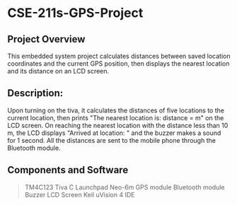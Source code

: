 # CSE-211s-GPS-Project
## Project Overview
This embedded system project calculates distances between saved location coordinates and the current GPS position, then displays the nearest location and its distance on an LCD screen.
## Description:
Upon turning on the tiva, it calculates the distances of five locations to the current location, then prints "The nearest location is:      distance =  m" on the LCD screen.
On reaching the nearest location with the distance less than 10 m, the LCD displays "Arrived at location:   " and the buzzer makes a sound for 1 second.
All the distances are sent to the mobile phone through the Bluetooth module.
## Components and Software
> TM4C123 Tiva C Launchpad
> Neo-6m GPS module
> Bluetooth module
> Buzzer
> LCD Screen
> Keil uVision 4 IDE  
